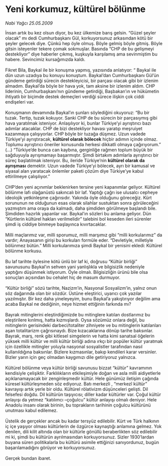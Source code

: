 # Yeni korkumuz, kültürel bölünme

*Nabi Yağcı 25.05.2009*

<div class="taraf_structure_2col_1zq">
<div class="margen_n">



 <p>İnsan artık bu kez olsun diyor, bu kez ülkemize barış gelsin. “Güzel şeyler olacak” mı dedi Cumhurbaşkanı Gül, korkuyorsunuz arkasından kötü bir şeyler gelecek diye. Çünkü hep öyle olmuş. Böyle gelmiş böyle gitmiş. Böyle gitsin isteyenler tekere çomak sokmuşlar. Basında “CHP de bu gelişmeyi destekliyor” diye haberler çıkmış, kuşkuyla karşılamış ama sevinmiştim bu habere. Sevincimiz kursağımızda kaldı. <br/><br/>Fikret Bila, Baykal ile bir konuşma yapmış, yazısında anlatıyor: “ Baykal ile dün uzun uzadıya bu konuyu konuştum. Baykal’dan Cumhurbaşkanı Gül’ün gündeme getirdiği sürecin destekleyicisi, bir parçası olacak gibi bir izlenim almadım. Baykal’da böyle bir hava yok, tam aksine bir izlenim aldım. CHP liderinin, Cumhurbaşkanı’nın gündeme getirdiği, Başbakan’ın ve hükümetin ihtiyatlı bir biçimde destek demeçleri verdiği sürece ilişkin çok ciddi endişeleri var. <br/><br/>Konuşmanın devamında Baykal’ın şunları söylediğini okuyoruz: “Bu bir tuzak. Tertip, tuzak kokuyor. Sanki CHP de bu sürecin bir parçasıymış gibi hava yaratılmak isteniyor. Anlaşılıyor ki, bunlar Türkiye’yi ayrıştırıcı bazı adımlar atacaklar. CHP de bizi destekliyor havası yaratıp meşruiyet kazanmaya çalışıyorlar. CHP böyle bir tuzağa düşmez. Uzun vadede Türkiye’yi ayrıştıracak, <b>kültürel olarak bölecek</b> hiçbir adımın içinde olmaz. Toplumu ayrıştırıcı öneriler konusunda herkesi dikkatli olmaya çağırıyorum.” (...) “Türkiye’de bunca can kaybına, gerginliğe rağmen toplum büyük bir sağduyuyla ayrışmamayı başarmıştır. Şimdi birtakım adımlarla ayrıştırıcı bir süreç başlatılmak isteniyor. Bu, ileride Türkiye’nin <b>kültürel olarak da ayrışması</b> demektir. Uzun vadede Türkiye’yi bölecek, ayrı bir kamusal ve siyasal alan yaratacak önlemler paketi çözüm diye Türkiye’ye kabul ettirilmeye çalışılıyor.” <br/><br/>CHP’den yeni açınımlar beklenirken tersine yeni kapanımlar geliyor. Kültürel bölünme lafı olağanüstü sakıncalı bir laf. Yaptığı çağrı ise ulusalcı cepheye ideolojik yetkinleşme çağırısıdır. Yakında öyle olduğunu göreceğiz. Kürt sorununun ne olduğunun esas olarak silahlar sustuktan sonra görüleceğini yazmıştım ama oraya da kalmadı, daha şimdiden görülmeye başlandı bile. Şimdiden hazırlık yapanlar var. Baykal’ın sözleri bu anlama geliyor. Dün “Kürtlerin kültürel hakları verilmelidir” talebini bol keseden ileri sürenler şimdi iş ciddiye binmeye başlayınca kıvırtacaklar. <br/><br/>Milli maçlarımız var, milli sporumuz, milli marşımız gibi “milli korkularımız” da vardır; Anayasanın girişi bu korkuları formüle eder. “Devletiyle, milletiyle bölünmez bütün.” Milli korkularımıza şimdi Baykal bir yenisini ekledi: Kültürel bölünme korkusu. <br/><br/>Bu laf tarihte öylesine kötü ünlü bir laf ki, doğrusu “Kültür birliği” savunusunu Baykal’ın sehven yani yanlışlıkla ve bilgisizlik nedeniyle yaptığını düşünmek istiyorum. Öyle olmalı. Bilgisizliğin ürünü bile olsa sonuçları açısından bu cehalet hiç de masum durmuyor. <br/><br/>“Kültür birliği” sözü tarihte, Nazizm’in, Nasyonal Sosyalizm’in, yalnız onun söz dağarında olan bir sözdür. Üstüne eleştirici, uyarıcı çok yazılar yazılmıştır. Bir kez daha yineleyeyim, bunu Baykal’a yakıştırıyor değilim ama acaba Baykal ne dediğinin, neye hizmet ettiğinin farkında mı? <br/><br/>Bayrak mitinglerini eleştirdiğimizde bu mitinglere katılan dostlarımız bu eleştirilere kırılmış, hatta kızmışlardı. Oysa sözümüz onlara değil, bu mitinglerin gerisindeki darbeci/totaliter zihniyete ve bu mitinglerin katılanları aşan totalitarizm çağrısınaydı. Bize kızacaklarına dönüp tarihe baksınlar. Bayrak, marş, renk gibi kitlesel simgelerin ve hatta kimi sanatsal öğelerin yüksek milli kültür ve milli kültür birliği adına ırkçı bir popüler kültür yaratmak için özellikle mitingler yoluyla nasyonal sosyalistler tarafından nasıl kullanıldığına baksınlar. Bizlere kızmasınlar, bakıp kendileri karar versinler. Bizler yarın için geç olmadan kaygımızı dile getiriyoruz yalnızca. <br/><br/>Kültürel bölünme veya kültür birliği savunusu bizzat “kültür” kavramının kendisiyle çelişiktir. Farklılıkların etkileşimiyle doğan ve asla milli aidiyetlerle açıklanamayacak bir zenginleşmedir kültür. Hele günümüz iletişim çağında küresel kültürleşmeden söz ediyoruz. Batı merkezli , “merkezî kültür” kavrayışı artık yerle bir oldu. Kültürel rölativizm düşünceleri gelişti. Dil felsefesi doğdu. Dil kültürün taşıyıcısı; diller kadar kültürler var. Çoğul kültür anlayışı da yetmez “katılımcı –çoğulcu” kültür anlayışı olmalı deniyor. Hele Anadolu insanı olarak birinin, bu toprakların tarihinin çoğulcu kültürünü unutması kabul edilemez. <br/><br/>Üstelik de gerçekler ancak bu kadar tersyüz edilebilir. Kürt ve Türk halkının iç içe yaşıyor olması kültürlerin de özgürce kaynaştığı anlamına gelmez. Yok denilen, dili kilit altında olan bir kültürle gönüllü beraberlikten söz edilebilir mi ki, şimdi bu kültürün ayrılmasından korkuyorsunuz. Sizler 1930’lardan buyana süren politikalarla bu kültürü asimile ettiğinizi sanıyordunuz, bugün başarılamadığını görüyor ve korkuyorsunuz. <br/><br/>Gerçek bundan ibaret.</p>

<br/>


<div id="taraf_not">
</div>

</div>


</div>
